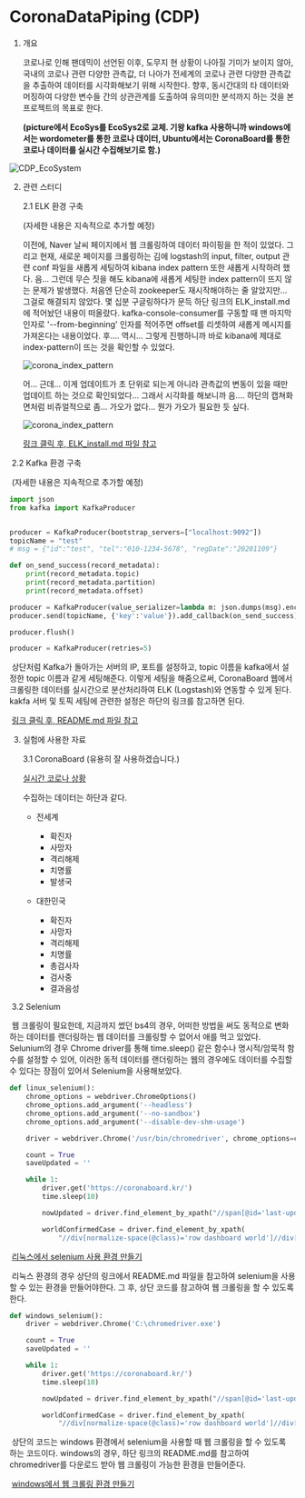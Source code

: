 # CoronaDataPiping (CDP)
1. 개요

   코로나로 인해 팬데믹이 선언된 이후, 도무지 현 상황이 나아질 기미가 보이지 않아, 국내의 코로나 관련 다양한 관측값, 더 나아가 전세계의 코로나 관련 다양한 관측값을 추출하여 데이터를 시각화해보기 위해 시작한다. 향후, 동시간대의 타 데이터와 머징하여 다양한 변수들 간의 상관관계를 도출하여 유의미한 분석까지 하는 것을 본 프로젝트의 목표로 한다.
   
   **(picture에서 EcoSys를 EcoSys2로 교체. 기왕 kafka 사용하니까 windows에서는 wordometer를 통한 코로나 데이터, Ubuntu에서는 CoronaBoard를 통한 코로나 데이터를 실시간 수집해보기로 함.)**



![CDP_EcoSystem](https://github.com/YounHS/Study_DataEngineering/blob/main/CoronaDataPiping/Picture/EcoSys2.png)



2. 관련 스터디

   2.1 ELK 환경 구축

   (자세한 내용은 지속적으로 추가할 예정)

   이전에, Naver 날씨 페이지에서 웹 크롤링하여 데이터 파이핑을 한 적이 있었다. 그리고 현재, 새로운 페이지를 크롤링하는 김에 logstash의 input, filter, output 관련 conf 파일을 새롭게 세팅하여 kibana index pattern 또한 새롭게 시작하려 했다. 음... 그런데 무슨 짓을 해도 kibana에 새롭게 세팅한 index pattern이 뜨지 않는 문제가 발생했다. 처음엔 단순히 zookeeper도 재시작해야하는 줄 알았지만... 그걸로 해결되지 않았다. 몇 십분 구글링하다가 문득 하단 링크의 ELK_install.md에 적어놨던 내용이 떠올랐다. kafka-console-consumer를 구동할 때 맨 마지막 인자로 '--from-beginning' 인자를 적어주면 offset를 리셋하여 새롭게 메시지를 가져온다는 내용이었다. 후.... 역시... 그렇게 진행하니까 바로 kibana에 제대로 index-pattern이 뜨는 것을 확인할 수 있었다. 
   
   
   
   ![corona_index_pattern](https://github.com/YounHS/Study_DataEngineering/blob/main/CoronaDataPiping/Picture/corona_index_pattern_show.png)
   
   
   
   어... 근데... 이게 업데이트가 초 단위로 되는게 아니라 관측값의 변동이 있을 때만 업데이트 하는 것으로 확인되었다... 그래서 시각화를 해보니까 음.... 하단의 캡쳐화면처럼 비쥬얼적으로 좀... 가오가 없다... 뭔가 가오가 필요한 듯 싶다.
   
   
   
   ![corona_index_pattern](https://github.com/YounHS/Study_DataEngineering/blob/main/CoronaDataPiping/Picture/less_data_input.png)
   
   
   
   [링크 클릭 후, ELK_install.md 파일 참고](https://github.com/YounHS/Study_DataEngineering/tree/main/code)



​		2.2 Kafka 환경 구축

​		(자세한 내용은 지속적으로 추가할 예정)

```python
import json
from kafka import KafkaProducer


producer = KafkaProducer(bootstrap_servers=["localhost:9092"])
topicName = "test"
# msg = {"id":"test", "tel":"010-1234-5678", "regDate":"20201109"}

def on_send_success(record_metadata):
    print(record_metadata.topic)
    print(record_metadata.partition)
    print(record_metadata.offset)

producer = KafkaProducer(value_serializer=lambda m: json.dumps(msg).encode("ascii"))
producer.send(topicName, {'key':'value'}).add_callback(on_send_success)

producer.flush()

producer = KafkaProducer(retries=5)
```

​		상단처럼 Kafka가 돌아가는 서버의 IP, 포트를 설정하고, topic 이름을 kafka에서 설정한 topic 이름과 같게 세팅해준다. 이렇게 세팅을 해줌으로써, CoronaBoard 웹에서 크롤링한 데이터를 실시간으로 분산처리하여 ELK (Logstash)와 연동할 수 있게 된다. kakfa 서버 및 토픽 세팅에 관련한 설정은 하단의 링크를 참고하면 된다.

​		[링크 클릭 후, README.md 파일 참고](https://github.com/YounHS/Study_DataEngineering/tree/main/code)



3. 실험에 사용한 자료

   3.1 CoronaBoard (유용히 잘 사용하겠습니다.)

   [실시간 코로나 상황](https://coronaboard.kr/)

   수집하는 데이터는 하단과 같다.

   - 전세계

     - 확진자
     - 사망자
     - 격리해제
     - 치명률
     - 발생국

     

   - 대한민국

     - 확진자
     - 사망자
     - 격리해제
     - 치명률
     - 총검사자
     - 검사중
     - 결과음성



​		3.2 Selenium

​		웹 크롤링이 필요한데, 지금까지 썼던 bs4의 경우, 어떠한 방법을 써도 동적으로 변화하는 데이터를 랜더링하는 웹 데이터를 크롤링할 수 없어서 애를 먹고 있었다. Selunium의 경우 Chrome driver를 통해 time.sleep() 같은 함수나 명시적/암묵적 함수를 설정할 수 있어, 이러한 동적 데이터를 랜더링하는 웹의 경우에도 데이터를 수집할 수 있다는 장점이 있어서 Selenium을 사용해보았다.

```python
def linux_selenium():
    chrome_options = webdriver.ChromeOptions()
    chrome_options.add_argument('--headless')
    chrome_options.add_argument('--no-sandbox')
    chrome_options.add_argument('--disable-dev-shm-usage')

    driver = webdriver.Chrome('/usr/bin/chromedriver', chrome_options=chrome_options)

    count = True
    saveUpdated = ''

    while 1:
        driver.get('https://coronaboard.kr/')
        time.sleep(10)

        nowUpdated = driver.find_element_by_xpath("//span[@id='last-updated']").text

        worldConfirmedCase = driver.find_element_by_xpath(
            "//div[normalize-space(@class)='row dashboard world']//div[1]/p[1]").text.replace(',', '')
```

​		[리눅스에서 selenium 사용 환경 만들기](https://github.com/YounHS/Study_DataEngineering/tree/main/code/python/Corona)	

​		리눅스 환경의 경우 상단의 링크에서 README.md 파일을 참고하여 selenium을 사용할 수 있는 환경을 만들어야한다. 그 후, 상단 코드를 참고하여 웹 크롤링을 할 수 있도록 한다.

```python
def windows_selenium():
    driver = webdriver.Chrome('C:\chromedriver.exe')

    count = True
    saveUpdated = ''

    while 1:
        driver.get('https://coronaboard.kr/')
        time.sleep(10)

        nowUpdated = driver.find_element_by_xpath("//span[@id='last-updated']").text

        worldConfirmedCase = driver.find_element_by_xpath(
            "//div[normalize-space(@class)='row dashboard world']//div[1]/p[1]").text.replace(',', '')
```

​		상단의 코드는 windows 환경에서 selenium을 사용할 때 웹 크롤링을 할 수 있도록 하는 코드이다. windows의 경우, 하단 링크의 README.md를 참고하여 chromedriver를 다운로드 받아 웹 크롤링이 가능한 환경을 만들어준다.

​		[windows에서 웹 크롤링 환경 만들기](https://github.com/YounHS/Study_DataEngineering)